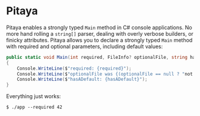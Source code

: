 # Pitaya
Pitaya enables a strongly typed `Main` method in C# console applications. No more hand rolling a `string[]` parser, dealing with overly verbose builders, or finicky attributes. Pitaya allows you to declare a strongly typed `Main` method with required and optional parameters, including default values:

```c#
public static void Main(int required, FileInfo? optionalFile, string hasADefault = "My great default")
{
    Console.WriteLine($"required: {required}");
    Console.WriteLine($"optionalFile was {(optionalFile == null ? "not passed" : "passed")}");
    Console.WriteLine($"hasADefault: {hasADefault}");
}
```

Everything just works:
```
$ ./app --required 42

```